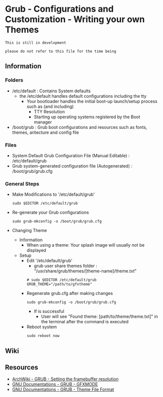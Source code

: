 # Grub - Configurations and Customization - Writing your own Themes

```
This is still in development

please do not refer to this file for the time being
```

## Information
### Folders
+ /etc/default : Contains System defaults
	- the /etc/default handles default configurations including the tty
		- Your bootloader handles the initial boot-up launch/setup process such as (and including)
			+ TTY Resolution
			+ Starting up operating systems registered by the Boot manager
+ /boot/grub : Grub boot configurations and resources such as fonts, themes, aritecture and config file

### Files
+ System Default Grub Configuration File (Manual Editable) : /etc/default/grub
+ Grub system-generated configuration file (Autogenerated) : /boot/grub/grub.cfg

### General Steps
- Make Modifications to '/etc/default/grub'
    ```console
    sudo $EDITOR /etc/default/grub
    ```
    
- Re-generate your Grub configurations
    ```console
	sudo grub-mkconfig -o /boot/grub/grub.cfg
    ```

- Changing Theme
	- Information
		+ When using a theme: Your splash image will usually not be displayed
	- Setup
		- Edit '/etc/default/grub'
			+ grub user share themes folder : "/usr/share/grub/themes/[theme-name]/theme.txt"
			```console
			# sudo $EDITOR /etc/default/grub
			GRUB_THEME="/path/to/gfxtheme"
			```
		- Regenerate grub.cfg after making changes
			```console
			sudo grub-mkconfig -o /boot/grub/grub.cfg
			```
			- If is successful
				+ User will see "Found theme: [path/to/theme/theme.txt]" in the terminal after the command is executed
		- Reboot system
			```console
			sudo reboot now
			```



## Wiki


        
## Resources
+ [ArchWiki - GRUB - Setting the framebuffer resolution](https://wiki.archlinux.org/title/GRUB/Tips_and_tricks#Setting_the_framebuffer_resolution)
+ [GNU Documentations - GRUB - GFXMODE](https://www.gnu.org/software/grub/manual/grub/html_node/gfxmode.html)
+ [GNU Documentations - GRUB - Theme File Format](https://www.gnu.org/software/grub/manual/html_node/Theme-file-format.html)
